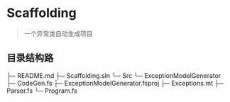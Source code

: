 # Scaffolding

> 一个异常类自动生成项目

## 目录结构路

├─ README.md
├─ Scaffolding.sln
└─ Src
       └─ ExceptionModelGenerator
              ├─ CodeGen.fs
              ├─ ExceptionModelGenerator.fsproj
              ├─ Exceptions.mt
              ├─ Parser.fs
              └─ Program.fs
